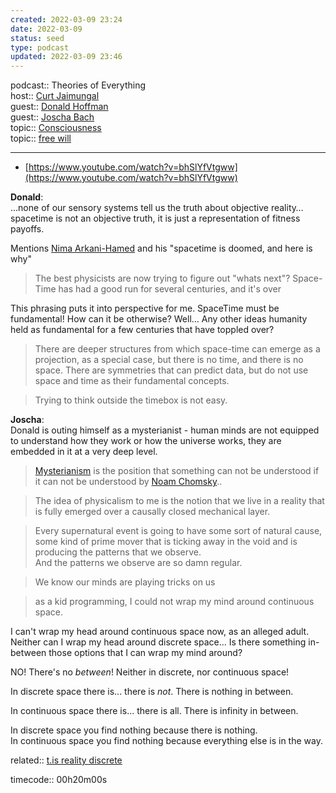 ```yaml
---
created: 2022-03-09 23:24
date: 2022-03-09
status: seed
type: podcast
updated: 2022-03-09 23:46
---
```

   
podcast:: Theories of Everything   
host:: [Curt Jaimungal](/not_created.md)   
guest:: [Donald Hoffman](/not_created.md)   
guest:: [Joscha Bach](/not_created.md)   
topic:: [Consciousness](/not_created.md)   
topic:: [free will](/not_created.md)   
   
   
---   
   
   
- [https://www.youtube.com/watch?v=bhSlYfVtgww](https://www.youtube.com/watch?v=bhSlYfVtgww)   
   
**Donald**:   
…none of our sensory systems tell us the truth about objective reality… spacetime is not an objective truth, it is just a representation of fitness payoffs.   
   
Mentions [Nima Arkani-Hamed](/not_created.md) and his "spacetime is doomed, and here is why"   
   
>The best physicists are now trying to figure out "whats next"? Space-Time has had a good run for several centuries, and it's over   
   
This phrasing puts it into perspective for me. SpaceTime must be fundamental! How can it be otherwise? Well… Any other ideas humanity held as fundamental for a few centuries that have toppled over?   
   
>There are deeper structures from which space-time can emerge as a projection, as a special case, but there is no time, and there is no space. There are symmetries that can predict data, but do not use space and time as their fundamental concepts.   
   
>Trying to think outside the timebox is not easy.   
   
**Joscha**:   
Donald is outing himself as a mysterianist - human minds are not equipped to understand how they work or how the universe works, they are embedded in it at a very deep level.   
   
>[Mysterianism](./Mysterianism.md) is the position that something can not be understood if it can not be understood by [Noam Chomsky](/not_created.md)..   
   
> The idea of physicalism to me is the notion that we live in a reality that is fully emerged over a causally closed mechanical layer.   
   
>Every supernatural event is going to have some sort of  natural cause, some kind of prime mover that is ticking away in the void and is producing the patterns that we observe.   
And the patterns we observe are so damn regular.   
   
> We know our minds are playing tricks on us   
   
>as a kid programming, I could not wrap my mind around continuous space.   
   
I can't wrap my head around continuous space now, as an alleged adult. Neither can I wrap my head around discrete space... Is there something in-between those options that I can wrap my mind around?   
   
NO! There's no *between*! Neither in discrete, nor continuous space!   
   
In discrete space there is... there is *not*. There is nothing in between.   
   
In continuous space there is... there is all. There is infinity in between.   
   
In discrete space you find nothing because there is nothing.   
In continuous space you find nothing because everything else is in the way.   
   
related:: [t.is reality discrete](./t.is%20reality%20discrete.md)   
   
timecode:: 00h20m00s